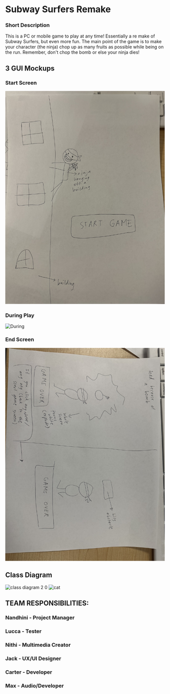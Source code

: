 # Subway Surfers Remake

### Short Description

This is a PC or mobile game to play at any time! Essentially a re make of Subway Surfers, but even more fun. The main point of the game is to make your character (the ninja) chop up as many fruits as possible while being on the run. Remember, don't chop the bomb or else your ninja dies!

## 3 GUI Mockups

### Start Screen

![Start](https://github.com/Nandhini-Ramanathan/PythonAPPZ/blob/main/Images/ninja%20start.jpg?raw=true) 

### During Play

![During](https://github.com/Nandhini-Ramanathan/PythonAPPZ/blob/02f3bdaa20c7d2b4528d4ad0ebdedcf9bbb0727c/Images/Image.jpeg) 

### End Screen

![End](https://github.com/Nandhini-Ramanathan/PythonAPPZ/blob/main/Images/ninja.jpg?raw=true) 

## Class Diagram

<img width="885" alt="class diagram 2 0" src="https://user-images.githubusercontent.com/111709553/226434163-46c6e350-b5c8-4ac6-bf44-105ff40d3f03.png">
<img width="612" alt="cat" src="https://user-images.githubusercontent.com/111539321/226434471-dd399511-3647-4aae-a865-1f20629affa7.png">

## TEAM RESPONSIBILITIES:
### Nandhini - Project Manager
### Lucca - Tester
### Nithi - Multimedia Creator
### Jack - UX/UI Designer
### Carter - Developer
### Max - Audio/Developer
